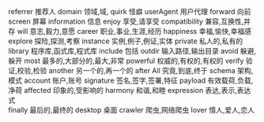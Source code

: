 referrer 推荐人
domain 领域,域,
quirk 怪癖
userAgent 用户代理
forward 向前
screen 屏幕
information 信息
enjoy 享受,请享受
compatibility 兼容,互换性,并存
will 意志,毅力,意愿
career 职业,事业,生涯,经历
happiness 幸福,愉快,幸福感
explore 探险,探测,考察
instance 实例,例子,例证,实体
private 私人的,私有的
library 程序库,函式库,程式库
include 包括
outdir 输入路径,输出目录
avoid 躲避,躲开
most 最多的,大部分的,最大,非常
powerful 权威的,有权的,有权的
verify 验证,校验,检验
another 另一个的,再一个的
after All 究竟,到底,终于
schema 架构,模式
account 账户,账号
signature 签名,签字,签署,特征
payload 有效载荷,负载,净荷
affected 印象的,受影响的
harmony 和谐,和睦
expression 表达,表示,表达式  
finally 最后的,最终的
desktop 桌面
crawler 爬虫,网络爬虫
lover 情人,爱人,恋人

